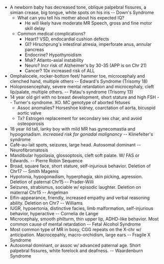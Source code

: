 - A newborn baby has decreased tone, oblique palpebral fissures, a simian crease, big tongue, white spots on his iris -- Down's Syndrome
	- What can you tell his mother about his expected IQ?
		- He will likely have moderate MR Speech, gross and fine motor skill delay
	- Common medical complications?
		- Heart? VSD, endocardial cushion defects
		- GI? Hirschprung's intestinal atresia, imperforate anus, annular pancreas
		- Endocrine? Hypothyroidism
		- Msk? Atlanto-axial instability
		- Neuro? Incr risk of Alzheimer's by 30-35 (APP is on Chr 21)
		- Cancer? 10x increased risk of ALL
- Omphalocele, rocker-bottom feet/ hammer toe, microcephaly and clenched hand, multiple others -- Edward's Syndrome (Trisomy 18)
- Holoprosencephaly, severe mental retardation and microcephaly, cleft lip/palate, multiple others. -- Patau's syndrome (Trisomy 13)
- 14 year old girl with no breast development, short stature and high FSH -- Turner's syndrome. XO. MC genotype of aborted fetuses
	- Assoc anomalies? Horseshoe kidney, coarctation of aorta, bicuspid aortic valve
	- Tx? Estrogen replacement for secondary sex char, and avoid osteoporosis
- 18 year ild tall, lanky boy with mild MR has gynecomastia and hypogonadism. *increased risk for gonadal malignancy* -- Klinefelter's syndrome
- Café-au-lait spots, seizures, large head. Autosomal dominant -- Neurofibromatosis
- Mandibular hypolasia, glossoptosis, cleft soft palate. W/ FAS or Edwards. -- Pierre Robin Sequence
- Broad, square face, short stature, self-injurious behavior. Deletion of Chr17 -- Smith Magenis
- Hypotonia, hypogonadism, hyperphagia, skin picking, agression. Deletion of paternal Chr15 -- Prader-Willi
- Seizures, strabismus, sociable w/ episodic laughter. Deletion on maternal Chr15 -- Angelman
- Elfin-appearance, friendly, increased empathy and verbal reasoning ability. Deletion on Chr7 -- Williams
- IUGR, hypoertonia, distinctive facies, limb malformation, self-injurious behavior, hyperactive -- Cornelia de Lange
- Microcephaly, smooth philturm, thin upper lip, ADHD-like behavior. Most common cause of mental retardation -- Fetal Alcohol Syndrome
- Most common type of MR in bosy, CGG repeats on the X-chr w/ anticipation. Macrocepahly, macro-orchidism, large ears -- Fragile X Syndrome
- Autosomal dominant, or assoc w/ advanced paternal age. Short palpebral fissures, white forelock and deafness. -- Waardenburn Syndrome